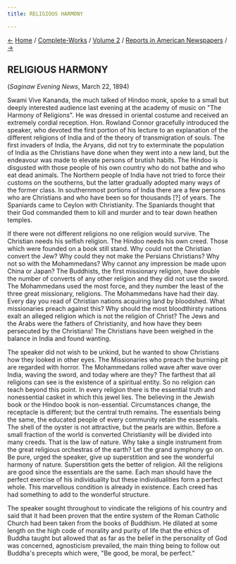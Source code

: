 ```yaml
---
title: RELIGIOUS HARMONY

---
```

<div>

[←](swami_vivekananda_on_india.htm) [Home](../../../index.htm) /
[Complete-Works](../../complete_works.htm) / [Volume
2](../volume_2_contents.htm) / [Reports in American
Newspapers](reports_in_american_newspapers_contents.htm)
/ [→](from_far_off_india.htm)

  

## RELIGIOUS HARMONY

(*Saginaw Evening News*, March 22, 1894)

Swami Vive Kananda, the much talked of Hindoo monk, spoke to a small but
deeply interested audience last evening at the academy of music on "The
Harmony of Religions". He was dressed in oriental costume and received
an extremely cordial reception. Hon. Rowland Connor gracefully
introduced the speaker, who devoted the first portion of his lecture to
an explanation of the different religions of India and of the theory of
transmigration of souls. The first invaders of India, the Aryans, did
not try to exterminate the population of India as the Christians have
done when they went into a new land, but the endeavour was made to
elevate persons of brutish habits. The Hindoo is disgusted with those
people of his own country who do not bathe and who eat dead animals. The
Northern people of India have not tried to force their customs on the
southerns, but the latter gradually adopted many ways of the former
class. In southernmost portions of India there are a few persons who are
Christians and who have been so for thousands \[?\] of years. The
Spaniards came to Ceylon with Christianity. The Spaniards thought that
their God commanded them to kill and murder and to tear down heathen
temples.

If there were not different religions no one religion would survive. The
Christian needs his selfish religion. The Hindoo needs his own creed.
Those which were founded on a book still stand. Why could not the
Christian convert the Jew? Why could they not make the Persians
Christians? Why not so with the Mohammedans? Why cannot any impression
be made upon China or Japan? The Buddhists, the first missionary
religion, have double the number of converts of any other religion and
they did not use the sword. The Mohammedans used the most force, and
they number the least of the three great missionary, religions. The
Mohammedans have had their day. Every day you read of Christian nations
acquiring land by bloodshed. What missionaries preach against this? Why
should the most bloodthirsty nations exalt an alleged religion which is
not the religion of Christ? The Jews and the Arabs were the fathers of
Christianity, and how have they been persecuted by the Christians! The
Christians have been weighed in the balance in India and found wanting.

The speaker did not wish to be unkind, but he wanted to show Christians
how they looked in other eyes. The Missionaries who preach the burning
pit are regarded with horror. The Mohammedans rolled wave after wave
over India, waving the sword, and today where are they? The farthest
that all religions can see is the existence of a spiritual entity. So no
religion can teach beyond this point. In every religion there is the
essential truth and nonessential casket in which this jewel lies. The
believing in the Jewish book or the Hindoo book is non-essential.
Circumstances change, the receptacle is different; but the central truth
remains. The essentials being the same, the educated people of every
community retain the essentials. The shell of the oyster is not
attractive, but the pearls are within. Before a small fraction of the
world is converted Christianity will be divided into many creeds. That
is the law of nature. Why take a single instrument from the great
religious orchestras of the earth? Let the grand symphony go on. Be
pure, urged the speaker, give up superstition and see the wonderful
harmony of nature. Superstition gets the better of religion. All the
religions are good since the essentials are the same. Each man should
have the perfect exercise of his individuality but these individualities
form a perfect whole. This marvellous condition is already in existence.
Each creed has had something to add to the wonderful structure.

The speaker sought throughout to vindicate the religions of his country
and said that it had been proven that the entire system of the Roman
Catholic Church had been taken from the books of Buddhism. He dilated at
some length on the high code of morality and purity of life that the
ethics of Buddha taught but allowed that as far as the belief in the
personality of God was concerned, agnosticism prevailed, the main thing
being to follow out Buddha's precepts which were, "Be good, be moral, be
perfect."

</div>
